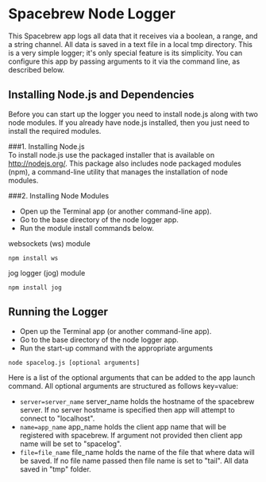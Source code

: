 Spacebrew Node Logger  
=====================  
This Spacebrew app logs all data that it receives via a boolean, a range, and a string channel. All data is saved in a text file in a local tmp directory. This is a very simple logger; it's only special feature is its simplicity. You can configure this app by passing arguments to it via the command line, as described below.  
  
Installing Node.js and Dependencies  
--------------------------------  
Before you can start up the logger you need to install node.js along with two node modules. If you already have node.js installed, then you just need to install the required modules.  
  
###1. Installing Node.js  
To install node.js use the packaged installer that is available on http://nodejs.org/. This package also includes node packaged modules (npm), a command-line utility that manages the installation of node modules.  
  
###2. Installing Node Modules  
* Open up the Terminal app (or another command-line app).   
* Go to the base directory of the node logger app.  
* Run the module install commands below.
  
websockets (ws) module  
```
npm install ws
```
jog logger (jog) module
```
npm install jog   
```

  
Running the Logger  
------------------  
* Open up the Terminal app (or another command-line app).  
* Go to the base directory of the node logger app.  
* Run the start-up command with the appropriate arguments   
  
```  
node spacelog.js [optional arguments]  
```  
  
Here is a list of the optional arguments that can be added to the app launch command. All optional arguments are structured as follows key=value:  
* `server=server_name` server_name holds the hostname of the spacebrew server. If no server hostname is specified then app will attempt to connect to "localhost".  
* `name=app_name` app_name holds the client app name that will be registered with spacebrew. If argument not provided then client app name will be set to "spacelog".  
* `file=file_name` file_name holds the name of the file that where data will be saved. If no file name passed then file name is set to "tail". All data saved in "tmp" folder.  
